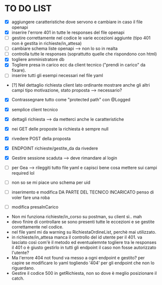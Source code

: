 # TO DO LIST
- [x] aggiungere caratteristiche dove servono e cambiare in caso il file openapi
- [x] inserire l'errore 401 in tutte le responses del file openapi
- [ ] gestire correttamente nel codice le varie eccezioni aggiunte (tipo 401 non è gestita in  richieste/in_attesa)
- [ ] cambiare schema liste openapi --> non lo so in realta
- [ ] controlla tutte le responses (soprattutto quelle che rispondono con html)
- [x] togliere amministratore db 
- [x] Togliere presa in carico ecc da client tecnico ("prendi in carico" da fixare).
- [ ] inserire tutti gli esempi necessari nel file yaml
- [?] Nel dettaglio richiesta client lato ordinante mostrare anche gli altri campi tipo motivazione, stato proposta --> necessario?
- [x] Contrassegnare tutto come "protected path" con @Logged
- [x] semplice client tecnico
- [x] dettagli richiesta --> da metterci anche le caratteristiche
- [x] nei GET delle proposte la richiesta è sempre null
- [x] rivedere POST della proposta
- [x] ENDPOINT richieste/gestite_da da rivedere
- [x] Gestire sessione scaduta --> deve rimandare al login

- [ ] per Gea --> rileggiti tutto file yaml e capisci bene cosa mettere sui campi required lol
- [ ] non so se mi piace uno schema per uid
- [ ] inserimento e modifica DA PARTE DEL TECNICO INCARICATO penso di voler fare una roba
- [ ] modifica presaInCarico

- Non mi funziona richieste/in_corso su postman, su client sì.. mah
- devo finire di controllare se sono presenti tutte le eccezioni e se gestite correttamente nel codice.
- nel file yaml mi da warning su RichiestaOrdineList, perchè mai utilizzato.
- in richieste/in_attesa manca il controllo del id utente per il 401. va lasciato così com'è il metodo ed eventualemnte togliere tra le responses il 401 o è giusto gestirlo in tutti gli endpoint il caso non fosse autorizzato l'utente?
- Ma l'errore 404 not found va messo a ogni endpoint e gestito? per capire se modificare lo yaml togliendo '404' per gli endpoint che non lo riguardano.
- Gestire il codice 500 in getRichiesta, non so dove è meglio posizionare il catch.

